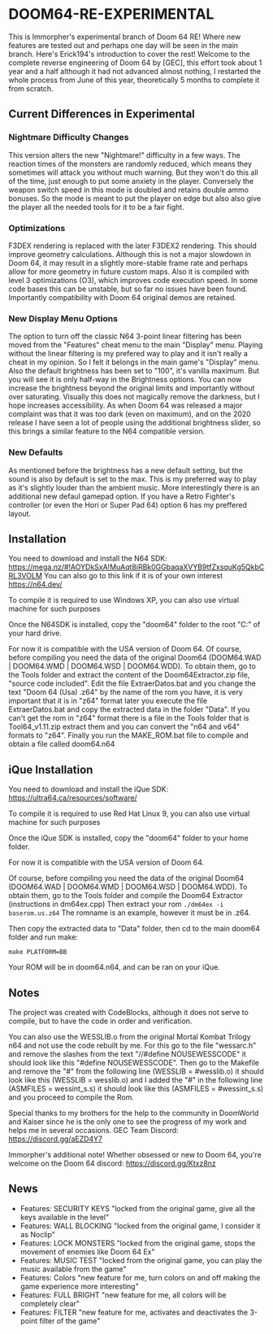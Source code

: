 # DOOM64-RE-EXPERIMENTAL
This is Immorpher's experimental branch of Doom 64 RE! Where new features are tested out and perhaps one day will be seen in the main branch. Here's Erick194's introduction to cover the rest! Welcome to the complete reverse engineering of Doom 64 by [GEC], this effort took about 1 year and a half although it had not advanced almost nothing, I restarted the whole process from June of this year, theoretically 5 months to complete it from scratch.

## Current Differences in Experimental
### Nightmare Difficulty Changes
This version alters the new "Nightmare!" difficulty in a few ways. The reaction times of the monsters are randomly reduced, which means they sometimes will attack you without much warning. But they won't do this all of the time, just enough to put some anxiety in the player. Conversely the weapon switch speed in this mode is doubled and retains double ammo bonuses. So the mode is meant to put the player on edge but also also give the player all the needed tools for it to be a fair fight.

### Optimizations
F3DEX rendering is replaced with the later F3DEX2 rendering. This should improve geometry calculations. Although this is not a major slowdown in Doom 64, it may result in a slightly more-stable frame rate and perhaps allow for more geometry in future custom maps. Also it is compiled with level 3 optimizations (O3), which improves code execution speed. In some code bases this can be unstable, but so far no issues have been found. Importantly compatibility with Doom 64 original demos are retained.

### New Display Menu Options
The option to turn off the classic N64 3-point linear filtering has been moved from the "Features" cheat menu to the main "Display" menu. Playing without the linear filtering is my prefered way to play and it isn't really a cheat in my opinion. So I felt it belongs in the main game's "Display" menu. Also the default brightness has been set to "100", it's vanilla maximum. But you will see it is only half-way in the Brightness options. You can now increase the brightness beyond the original limits and importantly without over saturating. Visually this does not magically remove the darkness, but I hope increases accessibility. As when Doom 64 was released a major complaint was that it was too dark (even on maximum), and on the 2020 release I have seen a lot of people using the additional brightness slider, so this brings a similar feature to the N64 compatible version.

### New Defaults
As mentioned before the brightness has a new default setting, but the sound is also by default is set to the max. This is my preferred way to play as it's slightly louder than the ambient music. More interestingly there is an additional new defaul gamepad option. If you have a Retro Fighter's controller (or even the Hori or Super Pad 64) option 6 has my preffered layout.

## Installation

You need to download and install the N64 SDK: https://mega.nz/#!AOYDkSxA!MuAqt8iRBk0GGbaqaXVYB9tfZxsquKg5QkbCRL3VOLM
You can also go to this link if it is of your own interest https://n64.dev/

To compile it is required to use Windows XP, you can also use virtual machine for such purposes

Once the N64SDK is installed, copy the "doom64" folder to the root "C:" of your hard drive.

For now it is compatible with the USA version of Doom 64.
Of course, before compiling you need the data of the original Doom64 (DOOM64.WAD | DOOM64.WMD | DOOM64.WSD | DOOM64.WDD).
To obtain them, go to the Tools folder and extract the content of the Doom64Extractor.zip file, "source code included".
Edit the file ExtraerDatos.bat and you change the text "Doom 64 (Usa) .z64" by the name of the rom you have, it is very important that it is in "z64" format later you execute the file ExtraerDatos.bat and copy the extracted data in the folder "Data".
If you can't get the rom in "z64" format there is a file in the Tools folder that is Tool64_v1.11.zip extract them and you can convert the "n64 and v64" formats to "z64".
Finally you run the MAKE_ROM.bat file to compile and obtain a file called doom64.n64

## iQue Installation

You need to download and install the iQue SDK: https://ultra64.ca/resources/software/

To compile it is required to use Red Hat Linux 9, you can also use virtual machine for such purposes

Once the iQue SDK is installed, copy the "doom64" folder to your home folder.

For now it is compatible with the USA version of Doom 64.

Of course, before compiling you need the data of the original Doom64 (DOOM64.WAD | DOOM64.WMD | DOOM64.WSD | DOOM64.WDD).
To obtain them, go to the Tools folder and compile the Doom64 Extractor (instructions in dm64ex.cpp)
Then extract your rom ``./dm64ex -i baserom.us.z64`` 
The romname is an example, however it must be in .z64.

Then copy the extracted data to "Data" folder, then cd to the main doom64 folder and run make:

``make PLATFORM=BB``

Your ROM will be in doom64.n64, and can be ran on your iQue.

## Notes
The project was created with CodeBlocks, although it does not serve to compile, but to have the code in order and verification.

You can also use the WESSLIB.o from the original Mortal Kombat Trilogy n64 and not use the code rebuilt by me.
For this go to the file "wessarc.h" and remove the slashes from the text "//#define NOUSEWESSCODE" it should look like this "#define NOUSEWESSCODE".
Then go to the Makefile and remove the "#" from the following line (WESSLIB = #wesslib.o) it should look like this (WESSLIB = wesslib.o) and I added the "#" in the following line (ASMFILES = wessint_s.s) it should look like this (ASMFILES = #wessint_s.s) and you proceed to compile the Rom.

Special thanks to my brothers for the help to the community in DoomWorld and Kaiser since he is the only one to see the progress of my work and helps me in several occasions.
GEC Team Discord:  https://discord.gg/aEZD4Y7

Immorpher's additional note! Whether obsessed or new to Doom 64, you're welcome on the Doom 64 discord: https://discord.gg/Ktxz8nz

## News
* Features: SECURITY KEYS "locked from the original game, give all the keys available in the level"
* Features: WALL BLOCKING "locked from the original game, I consider it as Noclip"
* Features: LOCK MONSTERS "locked from the original game, stops the movement of enemies like Doom 64 Ex"
* Features: MUSIC TEST "locked from the original game, you can play the music available from the game"
* Features: Colors "new feature for me, turn colors on and off making the game experience more interesting"
* Features: FULL BRIGHT "new feature for me, all colors will be completely clear"
* Features: FILTER "new feature for me, activates and deactivates the 3-point filter of the game"

